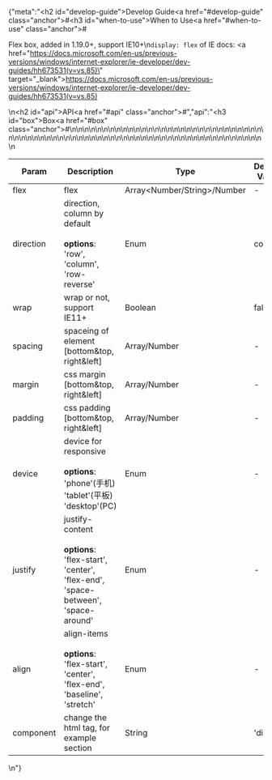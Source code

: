 {"meta":"<h2 id=\"develop-guide\">Develop Guide<a href=\"#develop-guide\" class=\"anchor\">#</a></h2><h3 id=\"when-to-use\">When to Use<a href=\"#when-to-use\" class=\"anchor\">#</a></h3><p>Flex box, added in 1.19.0+, support IE10+\n<code>display: flex</code> of IE docs: <a href=\"https://docs.microsoft.com/en-us/previous-versions/windows/internet-explorer/ie-developer/dev-guides/hh673531(v=vs.85)\" target=\"_blank\">https://docs.microsoft.com/en-us/previous-versions/windows/internet-explorer/ie-developer/dev-guides/hh673531(v=vs.85)</a></p>\n<h2 id=\"api\">API<a href=\"#api\" class=\"anchor\">#</a></h2>","api":"<h3 id=\"box\">Box<a href=\"#box\" class=\"anchor\">#</a></h3><table>\n<thead>\n<tr>\n<th>Param</th>\n<th>Description</th>\n<th>Type</th>\n<th>Default Value</th>\n</tr>\n</thead>\n<tbody>\n<tr>\n<td>flex</td>\n<td>flex</td>\n<td>Array&lt;Number/String&gt;/Number</td>\n<td>-</td>\n</tr>\n<tr>\n<td>direction</td>\n<td>direction, column by default<br><br><strong>options</strong>:<br>&apos;row&apos;, &apos;column&apos;, &apos;row-reverse&apos;</td>\n<td>Enum</td>\n<td>column</td>\n</tr>\n<tr>\n<td>wrap</td>\n<td>wrap or not, support IE11+</td>\n<td>Boolean</td>\n<td>false</td>\n</tr>\n<tr>\n<td>spacing</td>\n<td>spaceing of element [bottom&amp;top, right&amp;left]</td>\n<td>Array<number>/Number</number></td>\n<td>-</td>\n</tr>\n<tr>\n<td>margin</td>\n<td>css margin [bottom&amp;top, right&amp;left]</td>\n<td>Array<number>/Number</number></td>\n<td>-</td>\n</tr>\n<tr>\n<td>padding</td>\n<td>css padding [bottom&amp;top, right&amp;left]</td>\n<td>Array<number>/Number</number></td>\n<td>-</td>\n</tr>\n<tr>\n<td>device</td>\n<td>device for responsive <br><br><strong>options</strong>:<br>&apos;phone&apos;(&#x624B;&#x673A;)<br>&apos;tablet&apos;(&#x5E73;&#x677F;)<br>&apos;desktop&apos;(PC)</td>\n<td>Enum</td>\n<td>-</td>\n</tr>\n<tr>\n<td>justify</td>\n<td>justify-content <br><br><strong>options</strong>:<br>&apos;flex-start&apos;, &apos;center&apos;, &apos;flex-end&apos;, &apos;space-between&apos;, &apos;space-around&apos;</td>\n<td>Enum</td>\n<td>-</td>\n</tr>\n<tr>\n<td>align</td>\n<td>align-items <br><br><strong>options</strong>:<br>&apos;flex-start&apos;, &apos;center&apos;, &apos;flex-end&apos;, &apos;baseline&apos;, &apos;stretch&apos;</td>\n<td>Enum</td>\n<td>-</td>\n</tr>\n<tr>\n<td>component</td>\n<td>change the html tag, for example section</td>\n<td>String</td>\n<td>&apos;div&apos;</td>\n</tr>\n</tbody>\n</table>\n"}